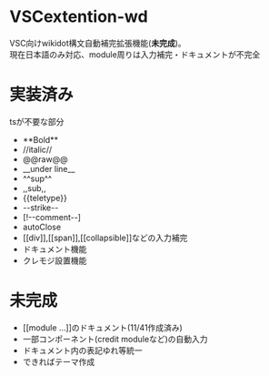 # VSCextention-wd
VSC向けwikidot構文自動補完拡張機能(**未完成**)。<br>
現在日本語のみ対応、module周りは入力補完・ドキュメントが不完全
<br>
# 実装済み
tsが不要な部分
* \*\*Bold\*\*
* //italic//
* @@raw@@
* \_\_under line\_\_
* \^\^sup\^\^
* ,,sub,,
* \{\{teletype\}\}
* \-\-strike\-\-
* \[!\-\-comment\-\-\]
* autoClose
* [[div]],[[span]],[[collapsible]]などの入力補完
* ドキュメント機能
* クレモジ設置機能

# 未完成
* [[module ...]]のドキュメント(11/41作成済み)
* 一部コンポーネント(credit moduleなど)の自動入力
* ドキュメント内の表記ゆれ等統一
* できればテーマ作成
